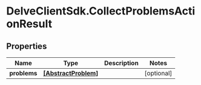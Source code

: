 # DelveClientSdk.CollectProblemsActionResult

## Properties

Name | Type | Description | Notes
------------ | ------------- | ------------- | -------------
**problems** | [**[AbstractProblem]**](AbstractProblem.md) |  | [optional] 


